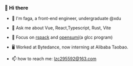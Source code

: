 ### 👋 Hi there 

* 🍅 I'm faga, a front-end engineer, undergraduate @xdu

* 🚀 Ask me about Vue, React,Typescript, Rust, Vite

* :dart: Focus on [rspack](https://github.com/web-infra-dev/rspack) and [opensumi](https://github.com/opensumi/core)(a glcc program)

*  :desktop_computer: Worked at Bytedance, now interning at Alibaba Taobao.

* 📫 how to reach me: lzc295592@163.com
